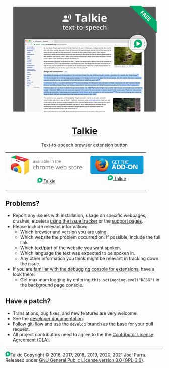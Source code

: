 <p align="center">
  <a href="https://joelpurra.com/projects/talkie/"><img src="../resources/tile/free/920x680/2017-08-22.png" alt="Talkie logotype, a speech bubble with a play button inside" width="460" height="340" border="0" /></a>
</p>
<h1 align="center">
  <a href="https://joelpurra.com/projects/talkie/">Talkie</a>
</h1>
<p align="center">
  Text-to-speech browser extension button
</p>
<table>
  <tr>
    <td align="center">
      <a href="https://chrome.google.com/webstore/detail/enfbcfmmdpdminapkflljhbfeejjhjjk"><img src="../resources/chrome-web-store/ChromeWebStore_Badge_v2_496x150.png" alt="Talkie is available for installation from Chrome Web Store" width="248" height="75" border="0" /><br /><img src="../resources/icon/free/icon-play/icon-32x32.png" alt="Talkie play button" width="16" height="16" border="0" /> Talkie</a><br />&nbsp;
    </td>
    <td align="center">
      <a href="https://addons.mozilla.org/en-US/firefox/addon/talkie/"><img src="../resources/firefox-amo/AMO-button_1.png" alt="Talkie is available for installation from Chrome Web Store" width="172" height="60" border="0" /><br /><img src="../resources/icon/free/icon-play/icon-32x32.png" alt="Talkie play button" width="16" height="16" border="0" /> Talkie</a><br />&nbsp;
    </td>
  </tr>
</table>



## Problems?

- Report any issues with installation, usage on specific webpages, crashes, etcetera [using the issue tracker](https://github.com/joelpurra/talkie/issues) or the [support pages](https://joelpurra.com/support/).
- Please include relevant information:
  - Which browser and version you are using.
  - Which website the problem occurred on. If possible, include the full link.
  - Which text/part of the website you want spoken.
  - Which language the text was expected to be spoken in.
  - Any other information you think might be relevant in tracking down the issue.
- If you are [familiar with the debugging console for extensions](https://developer.chrome.com/extensions/tut_debugging), have a look there.
  - Get maximum logging by entering `this.setLoggingLevel("DEBG")` in the background page console.


## Have a patch?

- Translations, bug fixes, and new features are very welcome!
- See the [developer documentation](../DEVELOP.md).
- Follow [git-flow](https://danielkummer.github.io/git-flow-cheatsheet/) and use the `develop` branch as the base for your pull request.
- All project contributors need to agree to the the [Contributor License Agreement (CLA)](../CLA.md).



---

<a href="https://joelpurra.com/projects/talkie/"><img src="../resources/icon/free/icon-play/icon-32x32.png" alt="Talkie play button" width="16" height="16" border="0" />Talkie</a> Copyright &copy; 2016, 2017, 2018, 2019, 2020, 2021 [Joel Purra](https://joelpurra.com/). Released under [GNU General Public License version 3.0 (GPL-3.0)](https://www.gnu.org/licenses/gpl.html).
